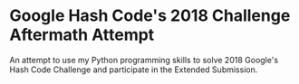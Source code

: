 # Google Hash Code's 2018 Challenge Aftermath Attempt

An attempt to use my Python programming skills to solve 2018 Google's Hash Code Challenge and participate in the Extended Submission.
